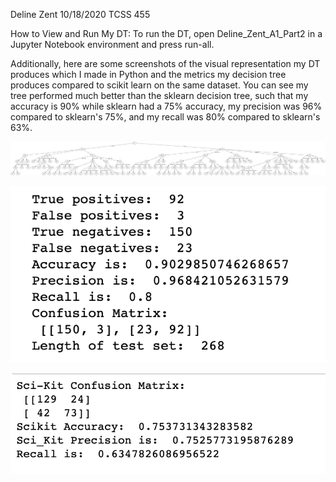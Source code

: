Deline Zent
10/18/2020
TCSS 455

How to View and Run My DT:
To run the DT, open Deline_Zent_A1_Part2 in a Jupyter Notebook environment and press run-all. 

Additionally, here are some screenshots of the visual representation my DT produces which I made in Python and the metrics my decision tree produces compared to scikit learn on the same dataset. You can see my tree performed much better than the sklearn decision tree, such that my accuracy is 90% while sklearn had a 75% accuracy, my precision was 96% compared to sklearn's 75%,  and my recall was 80% compared to sklearn's 63%. 

![The Graphic Decision Tree Produced by My Python Code](example_images/DT_visual.png?raw=true "Title")

![The Performance Metrics of My DT](example_images/my_DT_metrics.png?raw=true "Title")

![The Performance Metrics of an sklearn Decision Tree on the Same DataSet](example_images/sklearn_DT_metrics.png?raw=true "Title")
